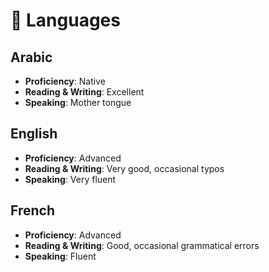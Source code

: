 # 💬 Languages

## Arabic
- **Proficiency**: Native
- **Reading & Writing**: Excellent
- **Speaking**: Mother tongue

## English
- **Proficiency**: Advanced
- **Reading & Writing**: Very good, occasional typos
- **Speaking**: Very fluent

## French
- **Proficiency**: Advanced
- **Reading & Writing**: Good, occasional grammatical errors
- **Speaking**: Fluent